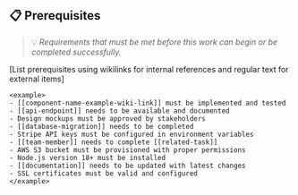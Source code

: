 ## 📋 Prerequisites
> 💡 *Requirements that must be met before this work can begin or be completed successfully.*

[List prerequisites using wikilinks for internal references and regular text for external items]

```
<example>
- [[component-name-example-wiki-link]] must be implemented and tested
- [[api-endpoint]] needs to be available and documented
- Design mockups must be approved by stakeholders
- [[database-migration]] needs to be completed
- Stripe API keys must be configured in environment variables
- [[team-member]] needs to complete [[related-task]]
- AWS S3 bucket must be provisioned with proper permissions
- Node.js version 18+ must be installed
- [[documentation]] needs to be updated with latest changes
- SSL certificates must be valid and configured
</example>
```
